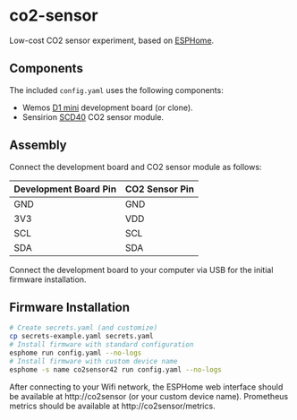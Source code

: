 # co2-sensor

Low-cost CO2 sensor experiment, based on [ESPHome](https://esphome.io/).

## Components

The included `config.yaml` uses the following components:

- Wemos [D1 mini](https://www.wemos.cc/en/latest/d1/d1_mini.html) development board (or clone).
- Sensirion [SCD40](https://developer.sensirion.com/sensirion-products/scd4x-co2-sensors/) CO2 sensor module.

## Assembly

Connect the development board and CO2 sensor module as follows:

| Development Board Pin | CO2 Sensor Pin |
| --- | --- |
| GND | GND |
| 3V3 | VDD |
| SCL | SCL |
| SDA | SDA |

Connect the development board to your computer via USB for the initial firmware installation.

## Firmware Installation

```bash
# Create secrets.yaml (and customize)
cp secrets-example.yaml secrets.yaml
# Install firmware with standard configuration
esphome run config.yaml --no-logs
# Install firmware with custom device name
esphome -s name co2sensor42 run config.yaml --no-logs
```

After connecting to your Wifi network, the ESPHome web interface should be available at http://co2sensor (or your custom device name). Prometheus metrics should be available at http://co2sensor/metrics.
